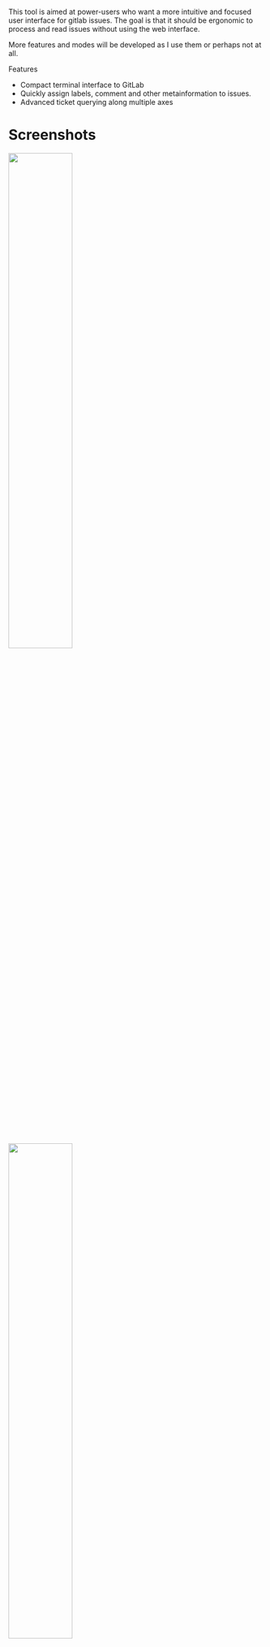 This tool is aimed at power-users who want a more intuitive and focused
user interface for gitlab issues. The goal is that it should be ergonomic to
process and read issues without using the web interface.

More features and modes will be developed as I use them or perhaps not at all.

Features

* Compact terminal interface to GitLab
* Quickly assign labels, comment and other metainformation to issues.
* Advanced ticket querying along multiple axes

# Screenshots

<img src="https://i.imgur.com/JadwBu1.png" width=50%>
<img src="https://i.imgur.com/akYz7F9.png" width=50%>

# Key bindings

## Ticket List

|Key  | Definition                 |
|-----|----------------------------|
| C-q | Quit                       |
| g   | Goto Ticket                |
| r   | Refresh                    |
| s   | Search by open/closed      |
| c   | Search by ticket scope     |
| l   | Search by label            |
| m   | Search by milestone        |
| a   | Search by author           |
| o   | Search by owner            |
| w   | Search by weight           |
| /   | Search by keyword          |
| C-o | Toggle Asc/Desc            |
| C-s | Toggle CreatedAt/UpdatedAt |

## Ticket Page

|Key  | Definition                 |
|-----|----------------------------|
| ESC | Return to Ticket List      |
| g   | Goto Ticket                |
| F10 | Commit ticket changes      |
| s   | Toggle Open/Close Status   |
| t   | Modify title               |
| l   | Modify labels              |
| m   | Modify milestone           |
| o   | Modify owner               |
| w   | Modify weight              |
| c   | Add a new comment          |
| d   | Modify description         |
| v   | View currently selected comment |
| n   | Move to next issue         |
| p   | Move to previous issue     |



# Building

The only tested configuration is with cabal new-build with GHC-8.6.4 and cabal-install-2.4.0.0.

```
cabal new-run
```
